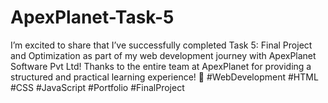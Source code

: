 # ApexPlanet-Task-5
I’m excited to share that I’ve successfully completed Task 5: Final Project and Optimization as part of my web development journey with ApexPlanet Software Pvt Ltd!  Thanks to the entire team at ApexPlanet for providing a structured and practical learning experience! 🙌 #WebDevelopment #HTML #CSS #JavaScript #Portfolio #FinalProject
